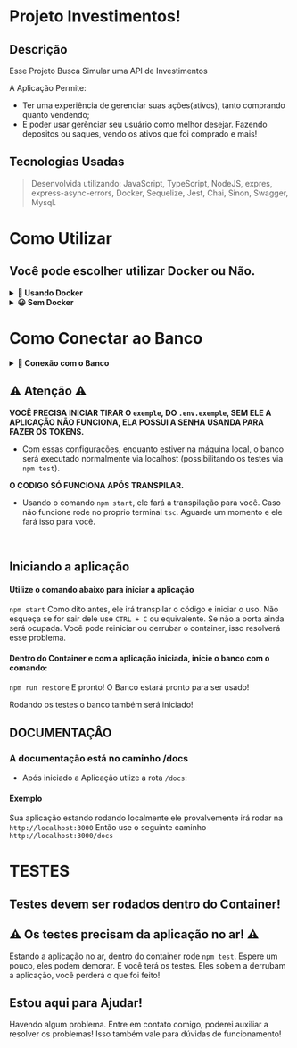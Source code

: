 # Projeto Investimentos!

## Descrição
Esse Projeto Busca Simular uma API de Investimentos
 
A Aplicação Permite:

-  Ter uma experiência de gerenciar suas ações(ativos), tanto comprando quanto vendendo;
-  E poder usar gerênciar seu usuário como melhor desejar. Fazendo depositos ou saques, vendo os ativos que foi comprado e mais!

## Tecnologias Usadas

> Desenvolvida utilizando: JavaScript, TypeScript, NodeJS, expres, express-async-errors, Docker, Sequelize, Jest, Chai, Sinon, Swagger, Mysql.

# Como Utilizar

## Você pode escolher utilizar Docker ou Não.

<details>
  <summary><strong>🐳 Usando Docker</strong></summary><br />
 
  > Rode os serviços `node` e `mysql` com o comando `docker-compose up -d`.
  - Lembre-se de parar o `mysql` se estiver usando localmente na porta padrão (`3306`), a porta pode ser mudada, mas não é aconselhado que se faça. Isto é falado mais a baixo;
  - Esses serviços irão inicializar um container chamado `projeto-xp`;
  - A partir daqui você pode rodar o container `projeto-xp` via CLI ou abri-lo no VS Code.

  > Use o comando `docker exec -it projeto-xp bash`.
  - Ele te dará acesso ao terminal interativo do container criado pelo docker compose, que está rodando em segundo plano.

  > Instale as dependências [**Caso existam**] com `npm install`
  <br />
  
  ### :warning: Atenção :warning:
  - É de suma importância que você *desabilite* o MYSQL no seu computador antes de rodar a aplicação. Pois eles usaram a mesma porta.
  No Windows você pode fazer pelos *serviços*, parando o MYSQL por lá
  
  ### :warning: **IMPORTANTE!** :warning:
  - Não mude as portas, isso pode fazer com que você não consiga conectar no banco!
</details>

<details>
  <summary><strong>😀 Sem Docker </strong></summary><br />
 
  > Instale as dependências [**Caso existam**] com `npm install`
  Use variaveis de ambiente para configurar, você achará um arquivo na raiz chamado `.env.exemple`. Retire o 'exemple'. 
  Ele estará configurado para funcionar com o banco

  ✨ **Dica:** Para rodar o projeto desta forma, obrigatoriamente você deve ter o `node` instalado em seu computador.

  <br />
</details>

# Como Conectar ao Banco

<details>
  <summary><strong>🎲 Conexão com o Banco</strong></summary><br />

## Crie o Banco

## :warning: **IMPORTANTE!**
**A senha do Banco é password**

```javascript
#Não se esqueça de configurar suas variáveis de ambiente aqui na configuração

    DB_USER=root
    DB_PASSWORD=password
    DB_HOST=localhost
    SECRET_PASSWORD=senhaMuitoSecreta
```

#### Comando para subir o Banco
O Banco é iniciado usando o comando `npm run restore` no terminal!
</details>


  
## :warning: Atenção :warning:

**VOCÊ PRECISA INICIAR TIRAR O `exemple`, DO `.env.exemple`, SEM ELE A APLICAÇÃO NÃO FUNCIONA, ELA POSSUI A SENHA USANDA PARA FAZER OS TOKENS.**
- Com essas configurações, enquanto estiver na máquina local, o banco será executado normalmente via localhost (possibilitando os testes via `npm test`).
  <br />
  
**O CODIGO SÓ FUNCIONA APÓS TRANSPILAR.**
- Usando o comando `npm start`, ele fará a transpilação para você. Caso não funcione rode no proprio terminal `tsc`. Aguarde um momento e ele fará isso para você.

  <br />

## Iniciando a aplicação

#### Utilize o comando abaixo para iniciar a aplicação
`npm start`
Como dito antes, ele irá transpilar o código e iniciar o uso. Não esqueça se for sair dele use `CTRL + C` ou equivalente. Se não a porta ainda será ocupada.
Você pode reiniciar ou derrubar o container, isso resolverá esse problema.

#### Dentro do Container e com a aplicação iniciada, inicie o banco com o comando:
`npm run restore`
E pronto! O Banco estará pronto para ser usado!

Rodando os testes o banco também será iniciado!
 

## DOCUMENTAÇÂO

### A documentação está no caminho /docs

 - Após iniciado a Aplicação utlize a rota `/docs`:
 #### Exemplo
 
 Sua aplicação estando rodando localmente ele provalvemente irá rodar na `http://localhost:3000`
 Então use o seguinte caminho `http://localhost:3000/docs`



# TESTES

## Testes devem ser rodados dentro do Container!

## :warning: Os testes precisam da aplicação no ar! :warning:
Estando a aplicação no ar, dentro do container rode `npm test`. Espere um pouco, eles podem demorar. E você terá os testes.
Eles sobem a derrubam a aplicação, você perderá o que foi feito!

## Estou aqui para Ajudar!
Havendo algum problema. Entre em contato comigo, poderei auxiliar a resolver os problemas!
Isso também vale para dúvidas de funcionamento!
